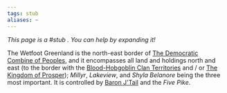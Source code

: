 ```yaml
---
tags: stub
aliases: ~
---
```


*This page is a #stub . You can help by expanding it!*

The Wetfoot Greenland is the north-east border of [The Democratic Combine of Peoples](..\..\..\About%20People\Nations\The%20Democratic%20Combine%20of%20Peoples\The%20Democratic%20Combine%20of%20Peoples.md), and it encompasses all land and holdings north and east (to the border with the [Blood-Hobgoblin Clan Territories](..\..\..\About%20People\Non-Nation%20Entities\Blood%20Clans\Blood-Hobgoblin%20Clan%20Territories.md) and / or [The Kingdom of Prosper](..\..\..\About%20People\Nations\The%20Kingdom%20of%20Prosper\The%20Kingdom%20of%20Prosper.md)); *Millyr*, *Lakeview*, and *Shyla Belanore* being the three most important. It is controlled by [Baron J'Tail](..\..\..\..\..\..\Game%20Notes\NPCs\ala%20Alaturmen\High%20Power\Barons%20of%20Combine%20NPCs\Baron%20J'Tail.md) and the *Five Pike*.
